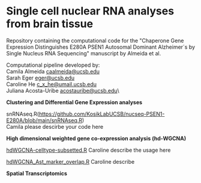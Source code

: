 # Single cell nuclear RNA analyses from brain tissue
Repository containing the computational code for the "Chaperone Gene Expression Distinguishes E280A PSEN1 Autosomal Dominant Alzheimer´s by Single Nucleus RNA Sequencing" manuscript by Almeida et al.

Computational pipeline developed by:\
Camila Almeida <caalmeida@ucsb.edu>\
Sarah Eger <eger@ucsb.edu>\
Caroline He <c_x_he@umail.ucsb.edu>\
Juliana Acosta-Uribe <acostauribe@ucsb.edu>\

**Clustering and Differential Gene Expression analyses**

snRNAseq.R(https://github.com/KosikLabUCSB/nucseq-PSEN1-E280A/blob/main/snRNAseq.R)\
Camila please descirbe your code here

**High dimensional weighted gene co-expression analysis (hd-WGCNA)**

[hdWGCNA-celltype-subsetted.R](https://github.com/KosikLabUCSB/nucseq-PSEN1-E280A/blob/main/hdWGCNA-celltype-subsetted.R)
Caroline describe the usage here

[hdWGCNA_Ast_marker_overlap.R](https://github.com/KosikLabUCSB/nucseq-PSEN1-E280A/blob/main/hdWGCNA_Ast_marker_overlap.R)
Caroline describe

**Spatial Transcriptomics**
